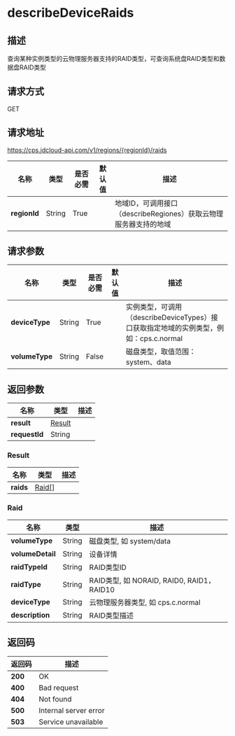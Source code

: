 # describeDeviceRaids


## 描述
查询某种实例类型的云物理服务器支持的RAID类型，可查询系统盘RAID类型和数据盘RAID类型

## 请求方式
GET

## 请求地址
https://cps.jdcloud-api.com/v1/regions/{regionId}/raids

|名称|类型|是否必需|默认值|描述|
|---|---|---|---|---|
|**regionId**|String|True| |地域ID，可调用接口（describeRegiones）获取云物理服务器支持的地域|

## 请求参数
|名称|类型|是否必需|默认值|描述|
|---|---|---|---|---|
|**deviceType**|String|True| |实例类型，可调用（describeDeviceTypes）接口获取指定地域的实例类型，例如：cps.c.normal|
|**volumeType**|String|False| |磁盘类型，取值范围：system、data|


## 返回参数
|名称|类型|描述|
|---|---|---|
|**result**|[Result](describedeviceraids#result)| |
|**requestId**|String| |

### <div id="result">Result</div>
|名称|类型|描述|
|---|---|---|
|**raids**|[Raid[]](describedeviceraids#raid)| |
### <div id="raid">Raid</div>
|名称|类型|描述|
|---|---|---|
|**volumeType**|String|磁盘类型, 如 system/data|
|**volumeDetail**|String|设备详情|
|**raidTypeId**|String|RAID类型ID|
|**raidType**|String|RAID类型, 如 NORAID, RAID0, RAID1，RAID10|
|**deviceType**|String|云物理服务器类型, 如 cps.c.normal|
|**description**|String|RAID类型描述|

## 返回码
|返回码|描述|
|---|---|
|**200**|OK|
|**400**|Bad request|
|**404**|Not found|
|**500**|Internal server error|
|**503**|Service unavailable|
